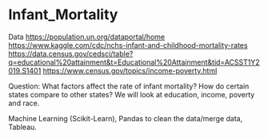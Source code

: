 # Infant_Mortality

Data
https://population.un.org/dataportal/home
https://www.kaggle.com/cdc/nchs-infant-and-childhood-mortality-rates
https://data.census.gov/cedsci/table?q=educational%20attainment&t=Educational%20Attainment&tid=ACSST1Y2019.S1401
https://www.census.gov/topics/income-poverty.html

Question: What factors affect the rate of infant mortality? How do certain states compare to other states? We will look at education, income, poverty and race. 

Machine Learning (Scikit-Learn), Pandas to clean the data/merge data, Tableau. 
